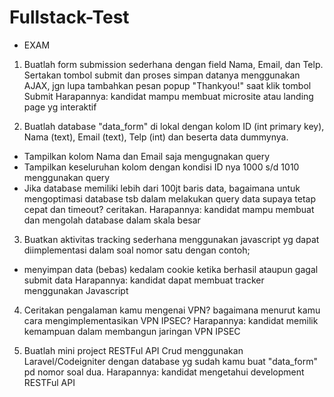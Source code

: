 # Fullstack-Test

- EXAM
1. Buatlah form submission sederhana dengan field Nama, Email, dan Telp. Sertakan tombol submit dan proses simpan datanya menggunakan AJAX, jgn lupa tambahkan pesan popup "Thankyou!" saat klik tombol Submit
Harapannya: kandidat mampu membuat microsite atau landing page yg interaktif

2. Buatlah database "data_form" di lokal dengan kolom ID (int primary key), Nama (text), Email (text), Telp (int) dan beserta data dummynya.
- Tampilkan kolom Nama dan Email saja mengugnakan query
- Tampilkan keseluruhan kolom dengan kondisi ID nya 1000 s/d 1010 menggunakan query
- Jika database memiliki lebih dari 100jt baris data, bagaimana untuk mengoptimasi database tsb dalam melakukan query data supaya tetap cepat dan timeout? ceritakan.
Harapannya: kandidat mampu membuat dan mengolah database dalam skala besar

3. Buatkan aktivitas tracking sederhana menggunakan javascript yg dapat diimplementasi dalam soal nomor satu dengan contoh;
- menyimpan data (bebas) kedalam cookie ketika berhasil ataupun gagal submit data
Harapannya: kandidat dapat membuat tracker menggunakan Javascript

4. Ceritakan pengalaman kamu mengenai VPN? bagaimana menurut kamu cara mengimplementasikan VPN IPSEC?
Harapannya: kandidat memilik kemampuan dalam membangun jaringan VPN IPSEC

5. Buatlah mini project RESTFul API Crud menggunakan Laravel/Codeigniter dengan database yg sudah kamu buat "data_form" pd nomor soal dua.
Harapannya: kandidat mengetahui development RESTFul API
